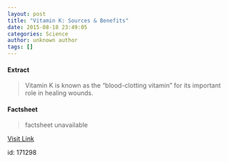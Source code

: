 ```yaml
---
layout: post
title: "Vitamin K: Sources & Benefits"
date: 2015-08-18 23:49:05
categories: Science
author: unknown author
tags: []
---
```



#### Extract
>Vitamin K is known as the “blood-clotting vitamin” for its important role in healing wounds.

#### Factsheet
>factsheet unavailable

[Visit Link](http://www.livescience.com/51908-vitamin-k.html)

id:  171298
